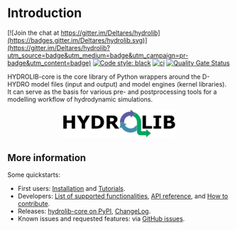 # Introduction
[![Join the chat at https://gitter.im/Deltares/hydrolib](https://badges.gitter.im/Deltares/hydrolib.svg)](https://gitter.im/Deltares/hydrolib?utm_source=badge&utm_medium=badge&utm_campaign=pr-badge&utm_content=badge)
[![Code style: black](https://img.shields.io/badge/code%20style-black-000000.svg)](https://github.com/psf/black)
[![ci](https://github.com/Deltares/HYDROLIB-core/actions/workflows/ci.yml/badge.svg)](https://github.com/Deltares/HYDROLIB-core/actions/workflows/ci.yml)
[![Quality Gate Status](https://sonarcloud.io/api/project_badges/measure?project=Deltares_HYDROLIB-core&metric=alert_status)](https://sonarcloud.io/dashboard?id=Deltares_HYDROLIB-core)

HYDROLIB-core is the core library of Python wrappers around the D-HYDRO model files (input and output) and model engines (kernel libraries).
It can serve as the basis for various pre- and postprocessing tools for a modelling workflow of hydrodynamic simulations.

<div align="center">
<img src="images/HYDROLIB_logo_paths.svg" width="50%">
</div>

## More information

Some quickstarts:
* First users: [Installation](guides/setup.md) and [Tutorials](tutorials/steps.md).
* Developers: [List of supported functionalities](topics/dhydro_support.md),
  [API reference](reference/api.md), and
  [How to contribute](guides/contributing.md).
* Releases: [hydrolib-core on PyPI](https://pypi.org/project/hydrolib-core/), [ChangeLog](changelog.md).
* Known issues and requested features: via [GitHub issues](https://github.com/Deltares/HYDROLIB-core/issues).
